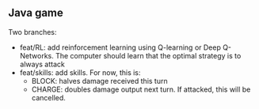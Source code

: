 ## Java game

Two branches:

- feat/RL: add reinforcement learning using Q-learning or Deep Q-Networks. The computer should learn 
that the optimal strategy is to always attack
- feat/skills: add skills. For now, this is:
  - BLOCK: halves damage received this turn
  - CHARGE: doubles damage output next turn. If attacked, this will be cancelled.